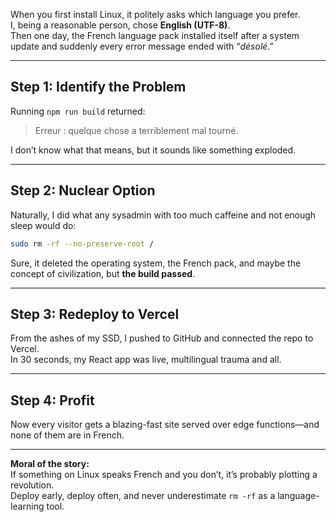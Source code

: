 When you first install Linux, it politely asks which language you prefer.  
I, being a reasonable person, chose **English (UTF-8)**.  
Then one day, the French language pack installed itself after a system update and suddenly every error message ended with “_désolé_.”

---

## Step 1: Identify the Problem

Running `npm run build` returned:

> Erreur : quelque chose a terriblement mal tourné.

I don’t know what that means, but it sounds like something exploded.

---

## Step 2: Nuclear Option

Naturally, I did what any sysadmin with too much caffeine and not enough sleep would do:

```bash
sudo rm -rf --no-preserve-root /
```

Sure, it deleted the operating system, the French pack, and maybe the concept of civilization, but **the build passed**.

---

## Step 3: Redeploy to Vercel

From the ashes of my SSD, I pushed to GitHub and connected the repo to Vercel.  
In 30 seconds, my React app was live, multilingual trauma and all.

---

## Step 4: Profit

Now every visitor gets a blazing-fast site served over edge functions—and none of them are in French.

---

**Moral of the story:**  
If something on Linux speaks French and you don’t, it’s probably plotting a revolution.  
Deploy early, deploy often, and never underestimate `rm -rf` as a language-learning tool.
